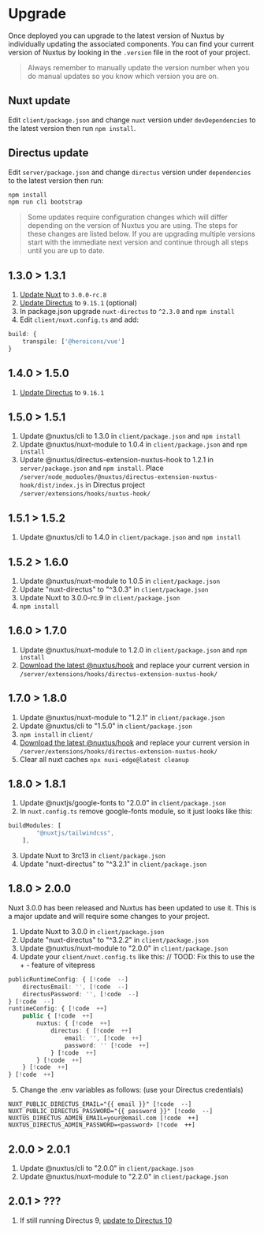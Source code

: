 # Upgrade

Once deployed you can upgrade to the latest version of Nuxtus by individually updating the associated components. You can find your current version of Nuxtus by looking in the `.version` file in the root of your project.

> Always remember to manually update the version number when you do manual updates so you know which version you are on.

## Nuxt update

Edit `client/package.json` and change `nuxt` version under `devDependencies` to the latest version then run `npm install`.

## Directus update

Edit `server/package.json` and change `directus` version under `dependencies` to the latest version then run:

```bash
npm install
npm run cli bootstrap
```

> Some updates require configuration changes which will differ depending on the version of Nuxtus you are using. The steps for these changes are listed below. If you are upgrading multiple versions start with the immediate next version and continue through all steps until you are up to date.

## 1.3.0 > 1.3.1

1. [Update Nuxt](#nuxt-update) to `3.0.0-rc.8`
2. [Update Directus](#directus-update) to `9.15.1` (optional)
3. In package.json upgrade `nuxt-directus` to `^2.3.0` and `npm install`
4. Edit `client/nuxt.config.ts` and add:

```typescript
build: {
	transpile: ['@heroicons/vue']
}
```

## 1.4.0 > 1.5.0

1. [Update Directus](#directus-update) to `9.16.1`

## 1.5.0 > 1.5.1

1. Update @nuxtus/cli to 1.3.0 in `client/package.json` and `npm install`
2. Update @nuxtus/nuxt-module to 1.0.4 in `client/package.json` and `npm install`
3. Update @nuxtus/directus-extension-nuxtus-hook to 1.2.1 in `server/package.json` and `npm install`. Place `/server/node_moduoles/@nuxtus/directus-extension-nuxtus-hook/dist/index.js` in Directus project `/server/extensions/hooks/nuxtus-hook/`

## 1.5.1 > 1.5.2

1. Update @nuxtus/cli to 1.4.0 in `client/package.json` and `npm install`

## 1.5.2 > 1.6.0

1. Update @nuxtus/nuxt-module to 1.0.5 in `client/package.json`
2. Update "nuxt-directus" to "^3.0.3" in `client/package.json`
3. Update Nuxt to 3.0.0-rc.9 in `client/package.json`
4. `npm install`

## 1.6.0 > 1.7.0

1. Update @nuxtus/nuxt-module to 1.2.0 in `client/package.json` and `npm install`
2. [Download the latest @nuxtus/hook](directus-extension.md) and replace your current version in `/server/extensions/hooks/directus-extension-nuxtus-hook/`

## 1.7.0 > 1.8.0

1. Update @nuxtus/nuxt-module to "1.2.1" in `client/package.json`
2. Update @nuxtus/cli to "1.5.0" in `client/package.json`
3. `npm install` in `client/`
4. [Download the latest @nuxtus/hook](directus-extension.md) and replace your current version in `/server/extensions/hooks/directus-extension-nuxtus-hook/`
5. Clear all nuxt caches `npx nuxi-edge@latest cleanup`

## 1.8.0 > 1.8.1

1. Update @nuxtjs/google-fonts to "2.0.0" in `client/package.json`
2. In `nuxt.config.ts` remove google-fonts module, so it just looks like this:

```ts
buildModules: [
		"@nuxtjs/tailwindcss",
	],
```
3. Update Nuxt to 3rc13 in `client/package.json`
4. Update "nuxt-directus" to "^3.2.1" in `client/package.json`

## 1.8.0 > 2.0.0

Nuxt 3.0.0 has been released and Nuxtus has been updated to use it. This is a major update and will require some changes to your project.

1. Update Nuxt to 3.0.0 in `client/package.json`
2. Update "nuxt-directus" to "^3.2.2" in `client/package.json`
3. Update @nuxtus/nuxt-module to "2.0.0" in `client/package.json` 
4. Update your `client/nuxt.config.ts` like this:
// TOOD: Fix this to use the + - feature of vitepress

```ts
publicRuntimeConfig: { [!code  --]
	directusEmail: '', [!code  --]
	directusPassword: '', [!code  --]
} [!code  --]
runtimeConfig: { [!code  ++]
	public { [!code  ++]
		nuxtus: { [!code  ++]
			directus: { [!code  ++]
				email: '', [!code  ++]
				password: '' [!code  ++]
			} [!code  ++]
		} [!code  ++]
	} [!code  ++]
} [!code  ++]
```
5. Change the .env variables as follows: (use your Directus credentials)
```
NUXT_PUBLIC_DIRECTUS_EMAIL="{{ email }}" [!code  --]
NUXT_PUBLIC_DIRECTUS_PASSWORD="{{ password }}" [!code  --]
NUXTUS_DIRECTUS_ADMIN_EMAIL=your@email.com [!code  ++]
NUXTUS_DIRECTUS_ADMIN_PASSWORD=<password> [!code  ++]
```

## 2.0.0 > 2.0.1

1. Update @nuxtus/cli to "2.0.0" in `client/package.json`
2. Update @nuxtus/nuxt-module to "2.2.0" in `client/package.json` 

## 2.0.1 > ???

1. If still running Directus 9, [update to Directus 10](https://learndirectus.com/how-to-upgrade-to-v10/)